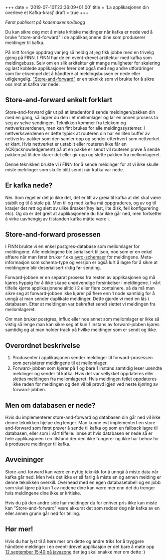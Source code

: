 +++
date = '2019-07-10T23:36:09+01:00'
title = 'La applikasjonen din overleve et Kafka-krasj'
draft = true
+++

_Først publisert på kodemaker.no/blogg_

Du kan sikre deg mot å miste kritiske meldinger når kafka er nede ved å bruke "store-and-forward" i de applikasjonene dine som produserer meldinger til kafka.

På mitt forrige oppdrag var jeg så heldig at jeg fikk jobbe med en trivelig gjeng på FINN. I FINN har de en event-drevet arkitektur med kafka som meldingsbuss. Selv om en slik arkitektur gir mange muligheter for skalering og løst koblede applikasjoner fører det også med seg andre utfordringer som for eksempel det å håndtere at meldingsbussen er nede eller utilgjengelig. ["Store-and-forward"](https://en.wikipedia.org/wiki/Store_and_forward) er en teknikk som vi brukte for å sikre oss mot at kafka var nede.

## Store-and-forward enkelt forklart

Store-and-forward går ut på at istedenfor å sende meldingen/pakken din med en gang, så lagrer du den i et mellomlager og lar en annen prosess ta seg av selve sendingen. Teknikken kommer fra telekom og nettverksverdenen, men kan fint brukes for alle meldingssystemer. I nettverksverdenen er dette typisk at routeren din har en liten buffer av nettverks-pakker som den samler opp og sender etterhvert som nettverket er klart. Hvis nettverket er ustabilt eller routeren ikke får en ACK(acknowledgement) på at en pakke er sendt vil routeren prøve å sende pakken på til den klarer det eller gir opp og slette pakken fra mellomlageret.

Denne teknikken brukte vi i FINN for å sende meldinger for at vi ikke skulle miste meldinger som skulle blitt sendt når kafka var nede.

## Er kafka nede?

Nei. Som regel er det jo ikke det, det er litt av greia til kafka at det skal være stabilt og til å stole på. Men til og med kafka må oppgraderes, og av og til krasjer det rett og slett av ulike årsaker(høy last, lite disk, feil konfigurering etc). Og da er det greit at applikasjonene du har ikke går ned, men fortsetter å virke uavhengig av tilstanden kafka måtte være i.

##  Store-and-forward prosessen

I FINN brukte vi en enkel postgres-database som mellomlager for meldingene. Alle meldingene ble serialisert til json, noe som er en enkel affære når man først bruker f.eks [avro-schemaer](https://avro.apache.org/docs/current/index.html) for meldingene. Meta-informasjon som schema-type og versjon er også lurt å lagre for å sikre at meldingene blir deserialisert riktig før sending.

Forward-jobben er en separat prosess fra resten av applikasjonen og må kjøres hyppig for å ikke skape unødvendige forsinkelser i meldingene. I vårt tilfelle kjørte applikasjonene alltid i 2 eller flere containere, så da må man sikre seg at forward-jobben ikke kjører på flere enn 1 node samtidig for å unngå at man sender duplikate meldinger. Dette gjorde vi med en lås i databasen. Etter at meldingen var bekreftet sendt slettet vi meldingen fra mellomlageret.

Om man bruker postgres, influx eller noe annet som mellomlager er ikke så viktig så lenge man kan sikre seg at kun 1 instans av forward-jobben kjøres samtidig og at man holder track på hvilke meldinger som er sendt og ikke.

## Overordnet beskrivelse

1. Produsenter i applikasjonen sender meldinger til forward-prosessen som persisterer meldingene til et mellomlager.
2. Forward-jobben som kjører på 1 og bare 1 instans samtidig leser usendte meldinger og sender til kafka. Hvis det var vellykket oppdateres eller slettes meldingen fra mellomlageret. Hvis meldingen feilet oppdateres ikke raden for meldingen og den vil bli prøvd igjen ved neste kjøring av forward-jobben.

## Men om databasen er nede?

Hvis du implementerer store-and-forward og databasen din går ned vil ikke denne teknikken hjelpe deg lenger. Man kunne evt implementert en store-and-forward som først prøver å sende til kafka og som en fallback lagre til databasen, eller som i vårt tilfelle: innse at hvis databasen er nede så er hele applikasjonen i en tilstand der den ikke fungerer og ikke har behov for å produsere meldinger til kafka.

## Avveininger

Store-and-forward kan være en nyttig teknikk for å unngå å miste data når kafka går ned. Men hvis det ikke er så farlig å miste en og annen melding er denne teknikken overkill. Overhead med en egen databasetabell og en jobb som skal kjøre på kun 1 av nodene dine kan være mer enn det du trenger hvis meldingene dine ikke er kritiske.

Hvis du på den andre side har meldinger du for enhver pris ikke kan miste kan "Store-and-forward" være akkurat det som redder deg når kafka av en eller annen grunn går ned for telling.

## Hør mer!

Hvis du har lyst til å høre mer om dette og andre triks for å tryggere håndtere meldinger i en event-drevet applikasjon er det bare å møte opp [12.september 15:40 på javazone](https://2019.javazone.no/program/b960dd77-a5b0-458e-901a-5d9fa3dbd527) der jeg skal snakke mer om dette :)
